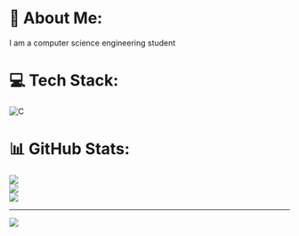 # 💫 About Me:
I am a computer science engineering student<br>


# 💻 Tech Stack:
![C](https://img.shields.io/badge/c-%2300599C.svg?style=for-the-badge&logo=c&logoColor=white)
# 📊 GitHub Stats:
![](https://github-readme-stats.vercel.app/api?username=shrimadhu1982&theme=radical&hide_border=false&include_all_commits=false&count_private=false)<br/>
![](https://nirzak-streak-stats.vercel.app/?user=shrimadhu1982&theme=radical&hide_border=false)<br/>
![](https://github-readme-stats.vercel.app/api/top-langs/?username=shrimadhu1982&theme=radical&hide_border=false&include_all_commits=false&count_private=false&layout=compact)

---
[![](https://visitcount.itsvg.in/api?id=shrimadhu1982&icon=0&color=0)](https://visitcount.itsvg.in)

<!-- Proudly created with GPRM ( https://gprm.itsvg.in ) -->
